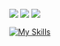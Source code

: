 ![](http://github-profile-summary-cards.vercel.app/api/cards/stats?username=taku10101&theme=github)
![](http://github-profile-summary-cards.vercel.app/api/cards/most-commit-language?username=taku10101&theme=github)
![](http://github-profile-summary-cards.vercel.app/api/cards/profile-details?username=taku10101&theme=github)

<p align="left">
</p>

[![My Skills](https://skillicons.dev/icons?i=ts,nextjs,graphql,apollo,materialui,django,docker,express,firebase,go,nestjs,nodejs,postgres,postman,prisma,py,ruby,rails,react,sass,supabase,tailwind,vercel,webpack)](https://skillicons.dev)

</p>
